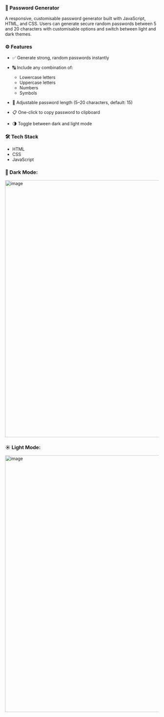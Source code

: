 ### 🔐 Password Generator
A responsive, customisable password generator built with JavaScript, HTML, and CSS. Users can generate secure random passwords between 5 and 20 characters with customisable options and switch between light and dark themes.

### ⚙️ Features
- ✅ Generate strong, random passwords instantly  
- 🔠 Include any combination of:
  - Lowercase letters
  - Uppercase letters
  - Numbers
  - Symbols  

- 🔢 Adjustable password length (5–20 characters, default: 15)  
- 📋 One-click to copy password to clipboard  
- 🌗 Toggle between dark and light mode  

### 🛠️ Tech Stack
- HTML
- CSS
- JavaScript

### 🌙 Dark Mode:
<img width="845" height="838" alt="image" src="https://github.com/user-attachments/assets/537b4b35-078c-4ad8-8f5a-2461cd51d6bb" />

### ☀️ Light Mode:
<img width="846" height="837" alt="image" src="https://github.com/user-attachments/assets/378e0554-7e39-48c7-947f-198628402a1c" />



